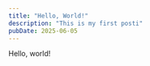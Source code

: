 ```yaml
---
title: "Hello, World!"
description: "This is my first posti"
pubDate: 2025-06-05
---
```


Hello, world!
